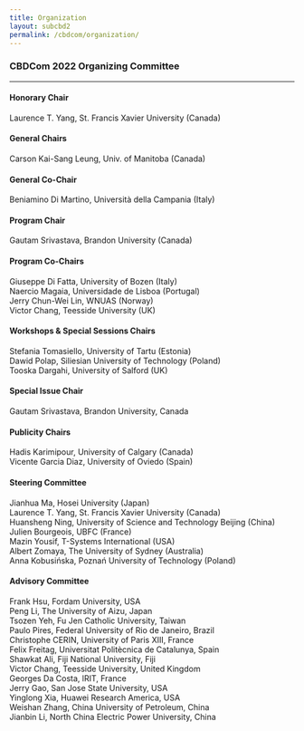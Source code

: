 ```yaml
---
title: Organization
layout: subcbd2
permalink: /cbdcom/organization/
---
```



<h3>CBDCom 2022 Organizing Committee</h3>

<hr/>

<h4>Honorary Chair</h4>
Laurence T. Yang, St. Francis Xavier University (Canada)

<h4>General Chairs</h4>
Carson Kai-Sang Leung, Univ. of Manitoba (Canada)

<h4>General Co-Chair</h4>
Beniamino Di Martino, Università della Campania (Italy)

<h4>Program Chair</h4>
Gautam Srivastava, Brandon University (Canada)

<h4>Program Co-Chairs</h4>
Giuseppe Di Fatta, University of Bozen (Italy) <br/>
Naercio Magaia, Universidade de Lisboa (Portugal)<br/>
Jerry Chun-Wei Lin, WNUAS (Norway)<br/>
Victor Chang, Teesside University (UK)

<!---
<h4>Track Chairs</h4>
<b>Track 1:</b> Big Data Science and Analytics
<br/>Yacine Atif, University of Skovde, Sweden
<br/><b>Track 2: </b>Big Data Infrastructure and Management
<br/>Hao Wang, Norwegian University of Science and Technology, Norway
<br/><b>Track 3:</b> Big Data Tools and Applications
<br/>Naercio Magaia, Universidade de Lisboa, Portugal
<br/><b>Track 4:</b> Cloud Management, Virtualization and Service
<br/>Mohamed Elhoseny, American University of the Emirates, UAE
<br/><b>Track 5:</b> Cloud/Big Data Security, Privacy and Trust
<br/>Qing Tan, Athabasca University, Canada
<br/><b>Track 6:</b> Cloud/Big Data for IoT and Smart City
<br/>Abdulsalam Yassine, Lakehead University, Canada
-->

<h4>Workshops & Special Sessions Chairs</h4>
Stefania Tomasiello, University of Tartu (Estonia)<br/>
Dawid Polap, Siliesian University of Technology (Poland)<br/>
Tooska Dargahi, University of Salford (UK)

<!---
<h4>Tutorial Chair</h4>
Rachid Benlamri, Lakehead University, Canada
-->

<h4>Special Issue Chair</h4>
Gautam Srivastava, Brandon University, Canada

<h4>Publicity Chairs</h4>
Hadis Karimipour, University of Calgary (Canada)<br/>
Vicente Garcia Diaz, University of Oviedo (Spain)

<h4>Steering Committee</h4>
Jianhua Ma, Hosei University (Japan)<br/>
Laurence T. Yang, St. Francis Xavier University (Canada)<br/>
Huansheng Ning, University of Science and Technology Beijing (China)<br/>
Julien Bourgeois, UBFC (France)<br/>
Mazin Yousif, T-Systems International (USA)<br/>
Albert Zomaya, The University of Sydney (Australia)<br/>
Anna Kobusińska, Poznań University of Technology (Poland)

<h4>Advisory Committee</h4>
Frank Hsu, Fordam University, USA<br/>
Peng Li, The University of Aizu, Japan<br/>
Tsozen Yeh, Fu Jen Catholic University, Taiwan<br/>
Paulo Pires, Federal University of Rio de Janeiro, Brazil<br/>
Christophe CERIN, University of Paris XIII, France<br/>
Felix Freitag, Universitat Politècnica de Catalunya, Spain<br/>
Shawkat Ali, Fiji National University, Fiji<br/>
Victor Chang, Teesside University, United Kingdom<br/>
Georges Da Costa, lRIT, France<br/>
Jerry Gao, San Jose State University, USA<br/>
Yinglong Xia, Huawei Research America, USA<br/>
Weishan Zhang, China University of Petroleum, China<br/>
Jianbin Li, North China Electric Power University, China

